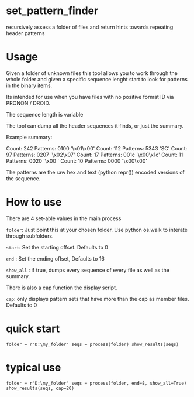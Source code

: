 # set_pattern_finder
recursively assess a folder of files and return hints towards repeating header patterns


# Usage 

Given a folder of unknown files this tool allows you to work through the whole folder and given a specific sequence lenght start to look for patterns in the binary items. 

Its intended for use when you have files with no positive format ID via PRONON / DROID. 

The sequence length is variable

The tool can dump all the header sequences it finds, or just the summary. 

Example summary: 

Count: 242	 Patterns: 0100 '\x01\x00'
Count: 112	 Patterns: 5343 'SC'
Count: 97	 Patterns: 0207 '\x02\x07'
Count: 17	 Patterns: 001c '\x00\x1c'
Count: 11	 Patterns: 0020 '\x00 '
Count: 10	 Patterns: 0000 '\x00\x00'

The patterns are the raw hex and text (python repr()) encoded versions of the sequence. 

# How to use

There are 4 set-able values in the main process

`folder`: Just point this at your chosen folder. Use python os.walk to interate through subfolders. 

`start`: Set the starting offset. Defaults to 0

`end` : Set the ending offset, Defaults to 16

`show_all` : if true, dumps every sequence of every file as well as the summary. 


There is also a cap function the display script. 

`cap`: only displays pattern sets that have more than the cap as member files. Defaults to 0

# quick start

`folder = r"D:\my_folder"
seqs = process(folder)
show_results(seqs)`

# typical use

`folder = r"D:\my_folder"
seqs = process(folder, end=8, show_all=True)
show_results(seqs, cap=20)`

